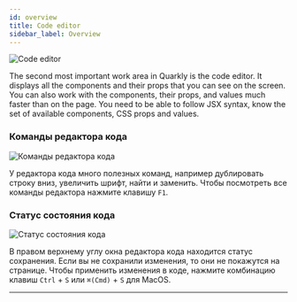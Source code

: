 ```yaml
---
id: overview
title: Code editor
sidebar_label: Overview
---
```


![Code editor](https://test-upl.quarkly.io/60a657b1e3623a001f692958/images/docs-new-code-editor-general.png?v=2021-05-24T12:51:32.599Z)

The second most important work area in Quarkly is the code editor. It displays all the components and their props that you can see on the screen. You can also work with the components, their props, and values much faster than on the page. You need to be able to follow JSX syntax, know the set of available components, CSS props and values.

### Команды редактора кода

![Команды редактора кода](https://test-upl.quarkly.io/60a657b1e3623a001f692958/images/docs-new-code-editor-shortcuts.png?v=2021-05-24T12:51:50.792Z)

У редактора кода много полезных команд, например дублировать строку вниз, увеличить шрифт, найти и заменить. Чтобы посмотреть все команды редактора нажмите клавишу `F1`.

### Статус состояния кода

![Статус состояния кода](https://test-upl.quarkly.io/60a657b1e3623a001f692958/images/docs-new-code-editor-status.png?v=2021-05-24T12:52:02.648Z)

В правом верхнему углу окна редактора кода находится статус сохранения. Если вы не сохранили изменения, то они не покажутся на странице. Чтобы применить изменения в коде, нажмите комбинацию клавиш `Ctrl` + `S` или `⌘(Cmd)` + `S` для MacOS.

---
